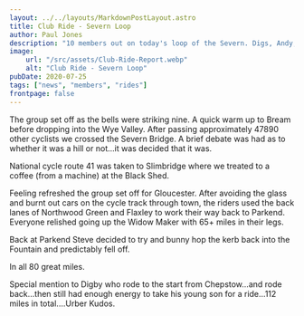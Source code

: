 ```yaml
---
layout: ../../layouts/MarkdownPostLayout.astro
title: Club Ride - Severn Loop
author: Paul Jones
description: "10 members out on today's loop of the Severn. Digs, Andy, Paul, Paul, Ali, Sara, Steve, Ian, Lewis and Matt."
image:
    url: "/src/assets/Club-Ride-Report.webp"
    alt: "Club Ride - Severn Loop"
pubDate: 2020-07-25
tags: ["news", "members", "rides"]
frontpage: false
---
```


The group set off as the bells were striking nine. A quick warm up to Bream before dropping into the Wye Valley. After passing approximately 47890 other cyclists we crossed the Severn Bridge. A brief debate was had as to whether it was a hill or not...it was decided that it was.

National cycle route 41 was taken to Slimbridge where we treated to a coffee (from a machine) at the Black Shed.

Feeling refreshed the group set off for Gloucester. After avoiding the glass and burnt out cars on the cycle track through town, the riders used the back lanes of Northwood Green and Flaxley to work their way back to Parkend. Everyone relished going up the Widow Maker with 65+ miles in their legs.

Back at Parkend Steve decided to try and bunny hop the kerb back into the Fountain and predictably fell off.

In all 80 great miles.

Special mention to Digby who rode to the start from Chepstow...and rode back...then still had enough energy to take his young son for a ride...112 miles in total....Urber Kudos.
